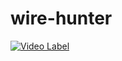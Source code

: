 # wire-hunter
[![Video Label](http://img.youtube.com/vi/HxIvpWWqtGI/0.jpg)](https://youtu.be/HxIvpWWqtGI?t=0s)
